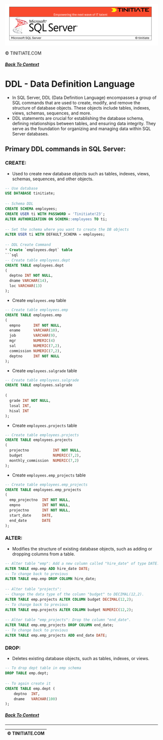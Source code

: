 ![SQL Server Tinitiate Image](sqlservericon.png)




&copy; TINITIATE.COM


##### [Back To Context](./README.md)

# DDL - Data Definition Language
* In SQL Server, DDL (Data Definition Language) encompasses a group of SQL commands that are used to create, modify, and remove the structure of database objects. These objects include tables, indexes, views, schemas, sequences, and more.
* DDL statements are crucial for establishing the database schema, defining relationships between tables, and ensuring data integrity. They serve as the foundation for organizing and managing data within SQL Server databases.

## Primary DDL commands in SQL Server:
### CREATE:
* Used to create new database objects such as tables, indexes, views, schemas, sequences, and other objects.
```sql
-- Use database
USE DATABASE tinitiate;

-- Schema DDL
CREATE SCHEMA employees;
CREATE USER ti WITH PASSWORD = 'Tinitiate!23';
ALTER AUTHORIZATION ON SCHEMA::employees TO ti;

-- Set the schema where you want to create the DB objects
ALTER USER ti WITH DEFAULT_SCHEMA = employees;

-- DDL Create Command
* Create `employees.dept` table
```sql
-- Create table employees.dept
CREATE TABLE employees.dept
( 
  deptno INT NOT NULL,
  dname VARCHAR(14),
  loc VARCHAR(13)
);
```
* Create `employees.emp` table
```sql
-- Create table employees.emp
CREATE TABLE employees.emp
( 
  empno      INT NOT NULL,
  ename      VARCHAR(10),
  job        VARCHAR(9),
  mgr        NUMERIC(4)
  sal        NUMERIC(7,2),
  commission NUMERIC(7,2),
  deptno     INT NOT NULL
);
```
* Create `employees.salgrade` table
```sql
-- Create table employees.salgrade
CREATE TABLE employees.salgrade

( 
  grade INT NOT NULL,
  losal INT,
  hisal INT
);
```
* Create `employees.projects` table
```sql
-- Create table employees.projects
CREATE TABLE employees.projects
( 
  projectno           INT NOT NULL,
  budget              NUMERIC(7,2),
  monthly_commission  NUMERIC(7,2)
);
```
* Create `employees.emp_projects` table
```sql
-- Create table employees.emp_projects
CREATE TABLE employees.emp_projects
( 
  emp_projectno  INT NOT NULL,
  empno          INT NOT NULL,
  projectno      INT NOT NULL,
  start_date     DATE,
  end_date       DATE
);
```

### ALTER:
* Modifies the structure of existing database objects, such as adding or dropping columns from a table.
```sql
-- Alter table "emp": Add a new column called "hire_date" of type DATE.
ALTER TABLE emp.emp ADD hire_date DATE;
-- To change back to previous
ALTER TABLE emp.emp DROP COLUMN hire_date;

-- Alter table "projects":
-- Change the data type of the column "budget" to DECIMAL(12,2).
ALTER TABLE emp.projects ALTER COLUMN budget DECIMAL(12,2);
-- To change back to previous
ALTER TABLE emp.projects ALTER COLUMN budget NUMERIC(12,2);

-- Alter table "emp_projects": Drop the column "end_date".
ALTER TABLE emp.emp_projects DROP COLUMN end_date;
-- To change back to previous
ALTER TABLE emp.emp_projects ADD end_date DATE;
```

### DROP:
* Deletes existing database objects, such as tables, indexes, or views.
```sql
-- To drop dept table in emp schema
DROP TABLE emp.dept;

-- To again create it
CREATE TABLE emp.dept (
    deptno  INT,
    dname   VARCHAR(100)
);
```

##### [Back To Context](./README.md)
***
| &copy; TINITIATE.COM |
|----------------------|
